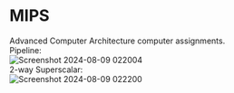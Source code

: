 # MIPS
Advanced Computer Architecture computer assignments.<br />
Pipeline:<br />
![Screenshot 2024-08-09 022004](https://github.com/user-attachments/assets/9b7d90f9-71ba-43e0-873a-aa709a095adb)<br />
2-way Superscalar:<br />
![Screenshot 2024-08-09 022200](https://github.com/user-attachments/assets/e852a16d-4d69-449e-8c40-568e08637888)<br />
